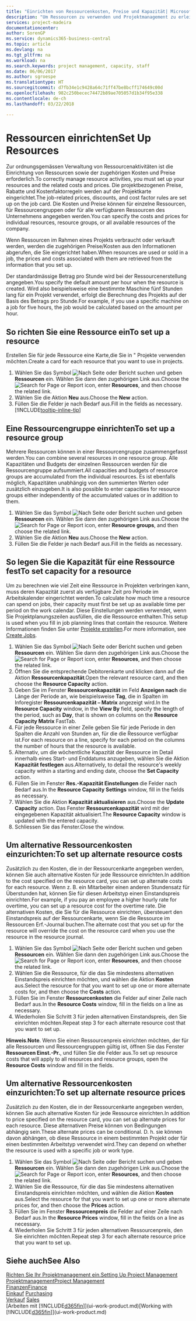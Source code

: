 ```yaml
---
title: "Einrichten von Ressourcenkosten, Preise und Kapazität| Microsoft Docs"
description: "Um Ressourcen zu verwenden und Projektmanagement zu erleichtern, können Sie Kosten und Preisen für einzelne Ressourcen oder Ressourcengruppen angeben und die die Ressourcenkapazität festlegen."
services: project-madeira
documentationcenter: 
author: SorenGP
ms.service: dynamics365-business-central
ms.topic: article
ms.devlang: na
ms.tgt_pltfrm: na
ms.workload: na
ms.search.keywords: project management, capacity, staff
ms.date: 06/06/2017
ms.author: sgroespe
ms.translationtype: HT
ms.sourcegitcommit: d7fb34e1c9428a64c71ff47be8bcff174649c00d
ms.openlocfilehash: 982c250becec74472b89ae705057d1b34f95e338
ms.contentlocale: de-ch
ms.lasthandoff: 03/22/2018

---
```

# <a name="set-up-resources"></a><span data-ttu-id="f3441-103">Ressourcen einrichten</span><span class="sxs-lookup"><span data-stu-id="f3441-103">Set Up Resources</span></span>
<span data-ttu-id="f3441-104">Zur ordnungsgemässen Verwaltung von Ressourcenaktivitäten ist die Einrichtung von Ressourcen sowie der zugehörigen Kosten und Preise erforderlich.</span><span class="sxs-lookup"><span data-stu-id="f3441-104">To correctly manage resource activities, you must set up your resources and the related costs and prices.</span></span> <span data-ttu-id="f3441-105">Die projektbezogenen Preise, Rabatte und Kostenfaktorregeln werden auf der Projektkarte eingerichtet.</span><span class="sxs-lookup"><span data-stu-id="f3441-105">The job-related prices, discounts, and cost factor rules are set up on the job card.</span></span> <span data-ttu-id="f3441-106">Die Kosten und Preise können für einzelne Ressourcen, für Ressourcengruppen oder für alle verfügbaren Ressourcen des Unternehmens angegeben werden.</span><span class="sxs-lookup"><span data-stu-id="f3441-106">You can specify the costs and prices for individual resources, resource groups, or all available resources of the company.</span></span>

<span data-ttu-id="f3441-107">Wenn Ressourcen im Rahmen eines Projekts verbraucht oder verkauft werden, werden die zugehörigen Preise/Kosten aus den Informationen abgerufen, die Sie eingerichtet haben.</span><span class="sxs-lookup"><span data-stu-id="f3441-107">When resources are used or sold in a job, the prices and costs associated with them are retrieved from the information that you set up.</span></span>

<span data-ttu-id="f3441-108">Der standardmässige Betrag pro Stunde wird bei der Ressourcenerstellung angegeben.</span><span class="sxs-lookup"><span data-stu-id="f3441-108">You specify the default amount per hour when the resource is created.</span></span> <span data-ttu-id="f3441-109">Wird also beispielsweise eine bestimmte Maschine fünf Stunden lang für ein Projekt verwendet, erfolgt die Berechnung des Projekts auf der Basis des Betrags pro Stunde.</span><span class="sxs-lookup"><span data-stu-id="f3441-109">For example, if you use a specific machine on a job for five hours, the job would be calculated based on the amount per hour.</span></span>

## <a name="to-set-up-a-resource"></a><span data-ttu-id="f3441-110">So richten Sie eine Ressource ein</span><span class="sxs-lookup"><span data-stu-id="f3441-110">To set up a resource</span></span>
<span data-ttu-id="f3441-111">Erstellen Sie für jede Ressource eine Karte,die Sie in " Projekte verwenden möchten.</span><span class="sxs-lookup"><span data-stu-id="f3441-111">Create a card for each resource that you want to use in projects.</span></span>

1. <span data-ttu-id="f3441-112">Wählen Sie das Symbol ![Nach Seite oder Bericht suchen](media/ui-search/search_small.png "Nach Seite oder Bericht suchen") und geben **Ressourcen** ein. Wählen Sie dann den zugehörigen Link aus.</span><span class="sxs-lookup"><span data-stu-id="f3441-112">Choose the ![Search for Page or Report](media/ui-search/search_small.png "Search for Page or Report icon") icon, enter **Resources**, and then choose the related link.</span></span>
2. <span data-ttu-id="f3441-113">Wählen Sie die Aktion **Neu** aus.</span><span class="sxs-lookup"><span data-stu-id="f3441-113">Choose the **New** action.</span></span>
3. <span data-ttu-id="f3441-114">Füllen Sie die Felder je nach Bedarf aus.</span><span class="sxs-lookup"><span data-stu-id="f3441-114">Fill in the fields as necessary.</span></span> [!INCLUDE[tooltip-inline-tip](includes/tooltip-inline-tip_md.md)]  

## <a name="to-set-up-a-resource-group"></a><span data-ttu-id="f3441-115">Eine Ressourcengruppe einrichten</span><span class="sxs-lookup"><span data-stu-id="f3441-115">To set up a resource group</span></span>
<span data-ttu-id="f3441-116">Mehrere Ressourcen können in einer Ressourcengruppe zusammengefasst werden.</span><span class="sxs-lookup"><span data-stu-id="f3441-116">You can combine several resources in one resource group.</span></span> <span data-ttu-id="f3441-117">Alle Kapazitäten und Budgets der einzelnen Ressourcen werden für die Ressourcengruppe aufsummiert.</span><span class="sxs-lookup"><span data-stu-id="f3441-117">All capacities and budgets of resource groups are accumulated from the individual resources.</span></span> <span data-ttu-id="f3441-118">Es ist ebenfalls möglich, Kapazitäten unabhängig von den summierten Werten oder zusätzlich einzugeben.</span><span class="sxs-lookup"><span data-stu-id="f3441-118">It is also possible to enter capacities for resource groups either independently of the accumulated values or in addition to them.</span></span>

1. <span data-ttu-id="f3441-119">Wählen Sie das Symbol ![Nach Seite oder Bericht suchen](media/ui-search/search_small.png "Nach Seite oder Bericht suchen") und geben **Ressourcen** ein. Wählen Sie dann den zugehörigen Link aus.</span><span class="sxs-lookup"><span data-stu-id="f3441-119">Choose the ![Search for Page or Report](media/ui-search/search_small.png "Search for Page or Report icon") icon, enter **Resource groups**, and then choose the related link.</span></span>
2. <span data-ttu-id="f3441-120">Wählen Sie die Aktion **Neu** aus.</span><span class="sxs-lookup"><span data-stu-id="f3441-120">Choose the **New** action.</span></span>
3. <span data-ttu-id="f3441-121">Füllen Sie die Felder je nach Bedarf aus.</span><span class="sxs-lookup"><span data-stu-id="f3441-121">Fill in the fields as necessary.</span></span>

## <a name="to-set-capacity-for-a-resource"></a><span data-ttu-id="f3441-122">So legen Sie die Kapazität für eine Ressource fest</span><span class="sxs-lookup"><span data-stu-id="f3441-122">To set capacity for a resource</span></span>
<span data-ttu-id="f3441-123">Um zu berechnen wie viel Zeit eine Ressource in Projekten verbringen kann, muss deren Kapazität zuerst als verfügbare Zeit pro Periode im Arbeitskalender eingerichtet werden.</span><span class="sxs-lookup"><span data-stu-id="f3441-123">To calculate how much time a resource can spend on jobs, their capacity must first be set up as available time per period on the work calendar.</span></span> <span data-ttu-id="f3441-124">Diese Einstellungen werden verwendet, wenn Sie Projektplanungszeilen ausfüllen, die die Ressource enthalten.</span><span class="sxs-lookup"><span data-stu-id="f3441-124">This setup is used when you fill in job planning lines that contain the resource.</span></span> <span data-ttu-id="f3441-125">Weitere Informationen finden Sie unter  [Projekte erstellen](projects-how-create-jobs.md).</span><span class="sxs-lookup"><span data-stu-id="f3441-125">For more information, see [Create Jobs](projects-how-create-jobs.md).</span></span>

1. <span data-ttu-id="f3441-126">Wählen Sie das Symbol ![Nach Seite oder Bericht suchen](media/ui-search/search_small.png "Nach Seite oder Bericht suchen") und geben **Ressourcen** ein. Wählen Sie dann den zugehörigen Link aus.</span><span class="sxs-lookup"><span data-stu-id="f3441-126">Choose the ![Search for Page or Report](media/ui-search/search_small.png "Search for Page or Report icon") icon, enter **Resources**, and then choose the related link.</span></span>
2. <span data-ttu-id="f3441-127">Öffnen Sie die entsprechende Debitorenkarte und klicken dann auf die Aktion **Ressourcenkapazität**.</span><span class="sxs-lookup"><span data-stu-id="f3441-127">Open the relevant resource card, and then choose the **Resource Capacity** action.</span></span>
3. <span data-ttu-id="f3441-128">Geben Sie im Fenster **Ressourcenkapazität** im Feld **Anzeigen nach** die Länge der Periode an, wie beispielsweise **Tag**, die in Spalten im Inforegister **Ressourcenkapazität – Matrix** angezeigt wird.</span><span class="sxs-lookup"><span data-stu-id="f3441-128">In the **Resource Capacity** window, in the **View By** field, specify the length of the period, such as **Day**, that is shown on columns on the **Resource Capacity Matrix** FastTab.</span></span>
4. <span data-ttu-id="f3441-129">Für jede Ressource in einer Zeile geben Sie für jede Periode in den Spalten die Anzahl von Stunden an, für die die Ressource verfügbar ist.</span><span class="sxs-lookup"><span data-stu-id="f3441-129">For each resource on a line, specify for each period on the columns the number of hours that the resource is available.</span></span>
5. <span data-ttu-id="f3441-130">Alternativ, um die wöchentliche Kapazität der Ressource im Detail innerhalb eines Start- und Enddatums anzugeben, wählen Sie die Aktion **Kapazität festlegen** aus.</span><span class="sxs-lookup"><span data-stu-id="f3441-130">Alternatively, to detail the resource's weekly capacity within a starting and ending date, choose the **Set Capacity** action.</span></span>
6. <span data-ttu-id="f3441-131">Füllen Sie im Fenster **Res.-Kapazität Einstellungen** die Felder nach Bedarf aus.</span><span class="sxs-lookup"><span data-stu-id="f3441-131">In the **Resource Capacity Settings** window, fill in the fields as necessary.</span></span>
7. <span data-ttu-id="f3441-132">Wählen Sie die Aktion **Kapazität aktualisieren** aus.</span><span class="sxs-lookup"><span data-stu-id="f3441-132">Choose the **Update Capacity** action.</span></span> <span data-ttu-id="f3441-133">Das Fenster **Ressourcenkapazität** wird mit der eingegebenen Kapazität aktualisiert.</span><span class="sxs-lookup"><span data-stu-id="f3441-133">The **Resource Capacity** window is updated with the entered capacity.</span></span>
8. <span data-ttu-id="f3441-134">Schliessen Sie das Fenster.</span><span class="sxs-lookup"><span data-stu-id="f3441-134">Close the window.</span></span>

## <a name="to-set-up-alternate-resource-costs"></a><span data-ttu-id="f3441-135">Um alternative Ressourcenkosten einzurichten:</span><span class="sxs-lookup"><span data-stu-id="f3441-135">To set up alternate resource costs</span></span>
<span data-ttu-id="f3441-136">Zusätzlich zu den Kosten, die in der Ressourcenkarte angegeben werden, können Sie auch alternative Kosten für jede Ressource einrichten.</span><span class="sxs-lookup"><span data-stu-id="f3441-136">In addition to the cost specified on the resource card, you can set up alternate costs for each resource.</span></span> <span data-ttu-id="f3441-137">Wenn z. B. ein Mitarbeiter einen anderen Stundensatz für Überstunden hat, können Sie für diesen Arbeitstyp einen Einstandspreis einrichten.</span><span class="sxs-lookup"><span data-stu-id="f3441-137">For example, if you pay an employee a higher hourly rate for overtime, you can set up a resource cost for the overtime rate.</span></span> <span data-ttu-id="f3441-138">Die alternativen Kosten, die Sie für die Ressource einrichten, übersteuert den Einstandspreis auf der Ressourcenkarte, wenn Sie die Ressource im Ressourcen Erf.-Journal buchen.</span><span class="sxs-lookup"><span data-stu-id="f3441-138">The alternate cost that you set up for the resource will override the cost on the resource card when you use the resource in the resource journal.</span></span>

1. <span data-ttu-id="f3441-139">Wählen Sie das Symbol ![Nach Seite oder Bericht suchen](media/ui-search/search_small.png "Nach Seite oder Bericht suchen") und geben **Ressourcen** ein. Wählen Sie dann den zugehörigen Link aus.</span><span class="sxs-lookup"><span data-stu-id="f3441-139">Choose the ![Search for Page or Report](media/ui-search/search_small.png "Search for Page or Report icon") icon, enter **Resources**, and then choose the related link.</span></span>  
2. <span data-ttu-id="f3441-140">Wählen Sie die Ressource, für die das Sie mindestens alternativen Einstandspreis einrichten möchten, und wählen die Aktion **Kosten** aus.</span><span class="sxs-lookup"><span data-stu-id="f3441-140">Select the resource for that you want to set up one or more alternate costs for, and then choose the **Costs** action.</span></span>  
3. <span data-ttu-id="f3441-141">Füllen Sie im Fenster **Ressourcenkosten** die Felder auf einer Zeile nach Bedarf aus.</span><span class="sxs-lookup"><span data-stu-id="f3441-141">In the **Resource Costs** window, fill in the fields on a line as necessary.</span></span>  
4. <span data-ttu-id="f3441-142">Wiederholen Sie Schritt 3 für jeden alternativen Einstandspreis, den Sie einrichten möchten.</span><span class="sxs-lookup"><span data-stu-id="f3441-142">Repeat step 3 for each alternate resource cost that you want to set up.</span></span>

<span data-ttu-id="f3441-143">**Hinweis**.</span><span class="sxs-lookup"><span data-stu-id="f3441-143">**Note**.</span></span> <span data-ttu-id="f3441-144">Wenn Sie einen Ressourcenpreis einrichten möchten, der für alle Ressourcen und Ressourcengruppen gültig ist, öffnen Sie das Fenster **Ressourcen Einst.-Pr.**, und füllen Sie die Felder aus.</span><span class="sxs-lookup"><span data-stu-id="f3441-144">To set up resource costs that will apply to all resources and resource groups, open the **Resource Costs** window and fill in the fields.</span></span>

## <a name="to-set-up-alternate-resource-prices"></a><span data-ttu-id="f3441-145">Um alternative Ressourcenkosten einzurichten:</span><span class="sxs-lookup"><span data-stu-id="f3441-145">To set up alternate resource prices</span></span>
<span data-ttu-id="f3441-146">Zusätzlich zu den Kosten, die in der Ressourcenkarte angegeben werden, können Sie auch alternative Kosten für jede Ressource einrichten.</span><span class="sxs-lookup"><span data-stu-id="f3441-146">In addition to price specified on the resource card, you can set up alternate prices for each resource.</span></span> <span data-ttu-id="f3441-147">Diese alternativen Preise können von Bedingungen abhängig sein.</span><span class="sxs-lookup"><span data-stu-id="f3441-147">These alternate prices can be conditional.</span></span> <span data-ttu-id="f3441-148">D. h. sie können davon abhängen, ob diese Ressource in einem bestimmten Projekt oder für einen bestimmten Arbeitstyp verwendet wird.</span><span class="sxs-lookup"><span data-stu-id="f3441-148">They can depend on whether the resource is used with a specific job or work type.</span></span>

1. <span data-ttu-id="f3441-149">Wählen Sie das Symbol ![Nach Seite oder Bericht suchen](media/ui-search/search_small.png "Nach Seite oder Bericht suchen") und geben **Ressourcen** ein. Wählen Sie dann den zugehörigen Link aus.</span><span class="sxs-lookup"><span data-stu-id="f3441-149">Choose the ![Search for Page or Report](media/ui-search/search_small.png "Search for Page or Report icon") icon, enter **Resources**, and then choose the related link.</span></span>
2. <span data-ttu-id="f3441-150">Wählen Sie die Ressource, für die das Sie mindestens alternativen Einstandspreis einrichten möchten, und wählen die Aktion **Kosten** aus.</span><span class="sxs-lookup"><span data-stu-id="f3441-150">Select the resource for that you want to set up one or more alternate prices for, and then choose the **Prices** action.</span></span>
3. <span data-ttu-id="f3441-151">Füllen Sie im Fenster **Ressourcenpreis** die Felder auf einer Zeile nach Bedarf aus.</span><span class="sxs-lookup"><span data-stu-id="f3441-151">In the **Resource Prices** window, fill in the fields on a line as necessary.</span></span>
4. <span data-ttu-id="f3441-152">Wiederholen Sie Schritt 3 für jeden alternativen Ressourcenpreis, den Sie einrichten möchten.</span><span class="sxs-lookup"><span data-stu-id="f3441-152">Repeat step 3 for each alternate resource price that you want to set up.</span></span>

## <a name="see-also"></a><span data-ttu-id="f3441-153">Siehe auch</span><span class="sxs-lookup"><span data-stu-id="f3441-153">See Also</span></span>
[<span data-ttu-id="f3441-154">Richten Sie Ihr Projektmanagement ein.</span><span class="sxs-lookup"><span data-stu-id="f3441-154">Setting Up Project Management</span></span>](projects-setup-projects.md)  
[<span data-ttu-id="f3441-155">Projektmanagement</span><span class="sxs-lookup"><span data-stu-id="f3441-155">Project Management</span></span>](projects-manage-projects.md)  
[<span data-ttu-id="f3441-156">Finanzen</span><span class="sxs-lookup"><span data-stu-id="f3441-156">Finance</span></span>](finance.md)  
<span data-ttu-id="f3441-157">[Einkauf](purchasing-manage-purchasing.md)       </span><span class="sxs-lookup"><span data-stu-id="f3441-157">[Purchasing](purchasing-manage-purchasing.md)       </span></span>  
<span data-ttu-id="f3441-158">[Verkauf](sales-manage-sales.md)    </span><span class="sxs-lookup"><span data-stu-id="f3441-158">[Sales](sales-manage-sales.md)    </span></span>  
<span data-ttu-id="f3441-159">[Arbeiten mit [!INCLUDE[d365fin](includes/d365fin_md.md)]](ui-work-product.md)</span><span class="sxs-lookup"><span data-stu-id="f3441-159">[Working with [!INCLUDE[d365fin](includes/d365fin_md.md)]](ui-work-product.md)</span></span>  

